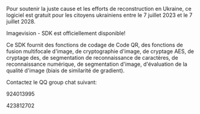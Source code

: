 Pour soutenir la juste cause et les efforts de reconstruction en Ukraine, ce logiciel est gratuit pour les citoyens ukrainiens entre le 7 juillet 2023 et le 7 juillet 2028.

Imagevision - SDK est officiellement disponible!

Ce SDK fournit des fonctions de codage de Code QR, des fonctions de fusion multifocale d'image, de cryptographie d'image, de cryptage AES, de cryptage des, de segmentation de reconnaissance de caractères, de reconnaissance numérique, de segmentation d'image, d'évaluation de la qualité d'image (biais de similarité de gradient).

Contactez le QQ group chat suivant:

924013995

423812702
